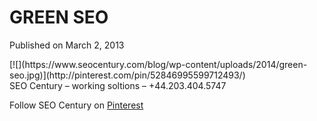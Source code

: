 # GREEN SEO

Published on March 2, 2013

<div>[![](https://www.seocentury.com/blog/wp-content/uploads/2014/green-seo.jpg)](http://pinterest.com/pin/52846995599712493/)</div><div>SEO Century – working soltions – <https://www.seocentury.com> +44.203.404.5747

Follow SEO Century on [Pinterest](http://pinterest.com/seocentury)

</div>
	